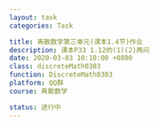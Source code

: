 ```yaml
---
layout: task
categories: Task

title: 离散数学第三单元(课本1.4节)作业
description: 课本P33 1.12的(1)(2)两问
date: 2020-03-03 10:10:00 +0800
class: discreteMath0303
function: DiscreteMath0303
platform: QQ群
course: 离散数学

status: 进行中
---
```


